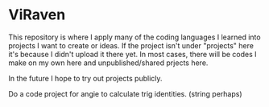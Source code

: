 # ViRaven

This repository is where I apply many of the coding languages I learned into projects I want to create or ideas.
If the project isn't under "projects" here it's because I didn't upload it there yet.
In most cases, there will be codes I make on my own here and unpublished/shared prjects here.

In the future I hope to try out projects publicly.

Do a code project for angie to calculate trig identities. (string perhaps)
